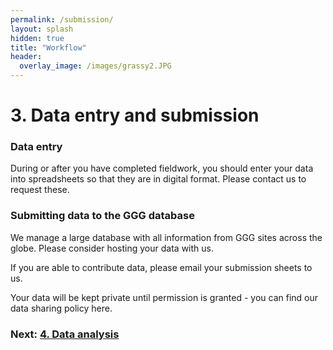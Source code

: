 ```yaml
---
permalink: /submission/
layout: splash
hidden: true
title: "Workflow"
header:
  overlay_image: /images/grassy2.JPG
---
```


# 3. Data entry and submission

### Data entry

During or after you have completed fieldwork, you should enter your data into spreadsheets so that they are in digital format. Please contact us to request these. 

### Submitting data to the GGG database

We manage a large database with all information from GGG sites across the globe. Please consider hosting your data with us. 

If you are able to contribute data, please email your submission sheets to us. 

Your data will be kept private until permission is granted - you can find our data sharing policy here.


### Next: [4. Data analysis](analysis/)

